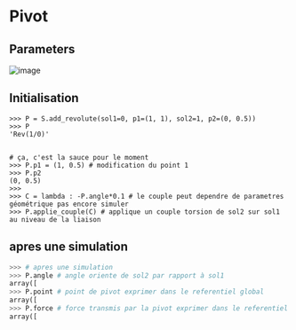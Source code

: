 # Pivot

## Parameters

![image](https://user-images.githubusercontent.com/93446869/171271518-9edfab6c-9135-4c7b-82ce-f299bb226b7d.png)

## Initialisation

```pycon
>>> P = S.add_revolute(sol1=0, p1=(1, 1), sol2=1, p2=(0, 0.5))
>>> P
'Rev(1/0)'


# ça, c'est la sauce pour le moment
>>> P.p1 = (1, 0.5) # modification du point 1
>>> P.p2
(0, 0.5)
>>> 
>>> C = lambda : -P.angle*0.1 # le couple peut dependre de parametres géométrique pas encore simuler
>>> P.applie_couple(C) # applique un couple torsion de sol2 sur sol1 au niveau de la liaison
```


## apres une simulation

```python
>>> # apres une simulation
>>> P.angle # angle oriente de sol2 par rapport à sol1
array([
>>> P.point # point de pivot exprimer dans le referentiel global 
array([
>>> P.force # force transmis par la pivot exprimer dans le referentiel global
array([
```
